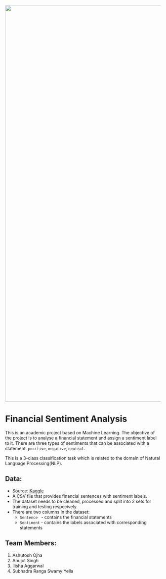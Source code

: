 <br>
<p align="center">
    <image src="images/cover.jpg"  width="1280" height="auto">
</p>

# Financial Sentiment Analysis

This is an academic project based on Machine Learning. The objective of the project is to analyse a financial statement and assign a sentiment label to it. There are three types of sentiments that can be associated with a statement: `positive`, `negative`, `neutral`.

This is a 3-class classification task which is related to the domain of Natural Language Processing(NLP).
    
## Data:
- Source: [Kaggle](https://www.kaggle.com/datasets/sbhatti/financial-sentiment-analysis)
- A CSV file that provides financial sentences with sentiment labels.
- The dataset needs to be cleaned, processed and split into 2 sets for training and testing respecively.
- There are two columns in the dataset:
    - `Sentence` &nbsp;&nbsp;- contains the financial statements
    - `Sentiment` - contains the labels associated with corresponding statements


## Team Members:
1. Ashutosh Ojha
2. Anujot Singh
3. Ilisha Aggarwal
4. Subhadra Ranga Swamy Yella

